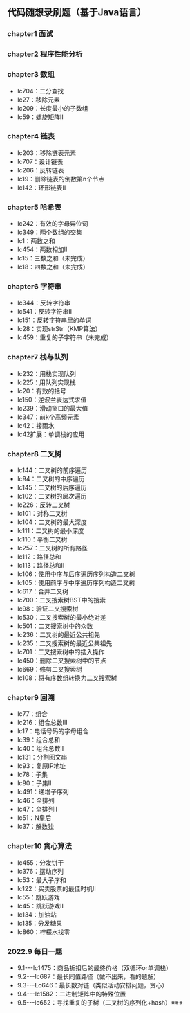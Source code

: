 ## 代码随想录刷题（基于Java语言）

### chapter1 面试

### chapter2 程序性能分析

### chapter3 数组

- lc704：二分查找
- lc27：移除元素
- lc209：长度最小的子数组
- lc59：螺旋矩阵Ⅱ

### chapter4 链表

- lc203：移除链表元素
- lc707：设计链表
- lc206：反转链表
- lc19：删除链表的倒数第n个节点
- lc142：环形链表Ⅱ

### chapter5 哈希表

- lc242：有效的字母异位词
- lc349：两个数组的交集
- lc1：两数之和
- lc454：两数相加Ⅱ
- lc15：三数之和（未完成）
- lc18：四数之和（未完成）

### chapter6 字符串

- lc344：反转字符串
- lc541：反转字符串Ⅱ
- lc151：反转字符串里的单词
- lc28：实现strStr（KMP算法）
- lc459：重复的子字符串（未完成）

### chapter7 栈与队列

- lc232：用栈实现队列
- lc225：用队列实现栈
- lc20：有效的括号
- lc150：逆波兰表达式求值
- lc239：滑动窗口的最大值
- lc347：前k个高频元素
- lc42：接雨水
- lc42扩展：单调栈的应用

### chapter8 二叉树

- lc144：二叉树的前序遍历
- lc94：二叉树的中序遍历
- lc145：二叉树的后序遍历
- lc102：二叉树的层次遍历
- lc226：反转二叉树
- lc101：对称二叉树
- lc104：二叉树的最大深度
- lc111：二叉树的最小深度
- lc110：平衡二叉树
- lc257：二叉树的所有路径
- lc112：路径总和
- lc113：路径总和Ⅱ
- lc106：使用中序与后序遍历序列构造二叉树
- lc105：使用前序与中序遍历序列构造二叉树
- lc617：合并二叉树
- lc700：二叉搜索树BST中的搜索
- lc98：验证二叉搜索树
- lc530：二叉搜索树的最小绝对差
- lc501：二叉搜索树中的众数
- lc236：二叉树的最近公共祖先
- lc235：二叉搜索树的最近公共祖先
- lc701：二叉搜索树中的插入操作
- lc450：删除二叉搜索树中的节点
- lc669：修剪二叉搜索树
- lc108：将有序数组转换为二叉搜索树

### chapter9 回溯

- lc77：组合
- lc216：组合总数Ⅲ
- lc17：电话号码的字母组合
- lc39：组合总和
- lc40：组合总数Ⅱ
- lc131：分割回文串
- lc93：复原IP地址
- lc78：子集
- lc90：子集Ⅱ
- lc491：递增子序列
- lc46：全排列
- lc47：全排列Ⅱ
- lc51：N皇后
- lc37：解数独

### chapter10 贪心算法

- lc455：分发饼干
- lc376：摆动序列
- lc53：最大子序和
- lc122：买卖股票的最佳时机Ⅱ
- lc55：跳跃游戏
- lc45：跳跃游戏Ⅱ
- lc134：加油站
- lc135：分发糖果
- lc860：柠檬水找零

### 2022.9 每日一题

- 9.1---lc1475：商品折扣后的最终价格（双循环or单调栈）
- 9.2---lc687：最长同值路径（做不出来，看的题解）
- 9.3---Lc646：最长数对链（类似活动安排问题，贪心）
- 9.4---lc1582：二进制矩阵中的特殊位置
- 9.5---lc652：寻找重复的子树（二叉树的序列化+hash）※※※
